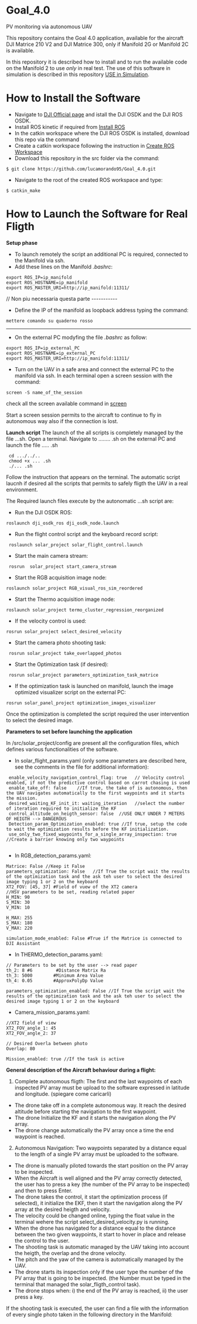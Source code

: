 # Goal_4.0
PV monitoring via autonomous UAV

This repository contains the Goal 4.0 application, available for the aircraft DJI Matrice 210 V2 and DJI Matrice 300, only if Manifold 2G or Manifold 2C is available.

In this repository it is described how to install and to run the available code on the Manifold 2 to use *only* in real test. 
The use of this software in simulation is described in this repository [USE in Simulation]().

 
# How to Install the Software 
* Navigate to [DJI Official page](https://developer.dji.com/onboard-sdk/documentation/introduction/how-to-use-OSDK.html) and istall the DJI OSDK and the DJI ROS OSDK.
* Install ROS kinetic if required from [Install ROS](http://wiki.ros.org/kinetic/Installation/Ubuntu)
* In the catkin workspace where the DJI ROS OSDK is installed, download this repo via the command 
* Create a catkin workspace following the instruction in [Create ROS Workspace](http://wiki.ros.org/catkin/Tutorials/create_a_workspace)
* Download this repository in the src folder via the command: 
 ```console
 $ git clone https://github.com/lucamorando95/Goal_4.0.git
  ```   
 
* Navigate to the root of the created ROS workspace and type:
 ```console
 $ catkin_make
  ```  
 
 # How to Launch the Software for Real Fligth
 **Setup phase**
 * To launch remotely the script an additional PC is required, connected to the Manifold via ssh.
 * Add these lines on the Manifold *.bashrc*:
 ```console
 export ROS_IP=ip_manifold
 export ROS_HOSTNAME=ip_manifold
 export ROS_MASTER_URI=http://ip_manifold:11311/
 ```  
 
 // Non piu necessaria questa parte -----------
* Define the IP of the manifold as loopback address typing the command:
 ```console
mettere comando su quaderno rosso
 ```  
-----------------------------------------------
* On the external PC modyfing the file *.bashrc* as follow:
 ```console
 export ROS_IP=ip_external_PC
 export ROS_HOSTNAME=ip_external_PC
 export ROS_MASTER_URI=http://ip_manifold:11311/
 ```  

* Turn on the UAV in a safe area and connect the external PC to the manifold via ssh. In each terminal open a screen session with the command:
 ```console
 screen -S name_of_the_session
 ```
 check all the screen available command in [screen](https://linuxize.com/post/how-to-use-linux-screen/)
 
 Start a screen session permits to the aircraft to continue to fly in autonomous way also if the connection is lost. 
 
 
**Launch script**
The launch of the all scripts is completely managed by the file ...sh. 
Open a terminal. 
Navigate to ........ .sh on the external PC and launch the file ..... .sh
```console
 cd .../../..
 chmod +x ... .sh
 ./... .sh
 ```  
 
Follow the instruction that appears on the terminal. 
The automatic script laucnh if desired all the scripts that permits to safely fligth the UAV in a real environment.
 
 The Required launch files execute by the autonomatic ...sh script are:

* Run the DJI OSDK ROS: 
 ```console
 roslaunch dji_osdk_ros dji_osdk_node.launch
 ```  

* Run the flight control script and the keyboard record script:
```console
 roslaunch solar_project solar_flight_control.launch 
 ```   
* Start the main camera stream:
```console
 rosrun  solar_project start_camera_stream
 ```   
 * Start the RGB acquisition image node:
 ```console
 roslaunch solar_project RGB_visual_ros_sim_reordered
 ```   
* Start the Thermo acquisition image node:
 ```console
 roslaunch solar_project termo_cluster_regression_reorganized
 ```   
* If the velocity control is used: 
 ```console
 rosrun solar_project select_desired_velocity
 ```   
* Start the camera photo shooting task:
```console
 rosrun solar_project take_overlapped_photos
 ```   
* Start the Optimization task (if desired):
```console
 rosrun solar_project parameters_optimization_task_matrice
 ```   
* If the optimization task is launched on manifold, launch the image optimized visualizer script on the external PC:
```console
rosrun solar_panel_project optimization_images_visualizer
``` 
Once the optimization is completed the script required the user intervention to select the desired image. 


**Parameters to set before launching the application**

In /src/solar_project/config are present all the configuration files, which defines various functionalities of the software.
* In solar_flight_params.yaml (only some parameters are described here, see the comments in the file for additional information):
```
 enable_velocity_navigation_control_flag: true   // Velocity control enabled, if not the predictive control based on carrot chasing is used
 enable_take_off: false    //If true, the take of is autonomous, then the UAV navigates automatically to the first waypoints and it starts the mission.
 desired_waiting_KF_init_it: waiting_iteration   //select the number of iteration required to initialize the KF
 control_altitude_on_heigth_sensor: false  //USE ONLY UNDER 7 METERS OF HEIGTH --> DANGEROUS
 Detection_param_Optimization_enabled: true //If true, setup the code to wait the optimization results before the KF initialization.
 use_only_two_fixed_waypoints_for_a_single_array_inspection: true  //Create a barrier knowing only two waypoints
 

```

* In RGB_detection_params.yaml: 
```
Matrice: False //Keep it False
parameters_optimization: False   //If True the script wait the results of the optimization task and the ask teh user to select the desired image typing 1 or 2 on the keyboard 
XT2_FOV: [45, 37] #Field of vuew of the XT2 camera 
//HSV parameters to be set, reading related paper
H_MIN: 90 
S_MIN: 30
V_MIN: 10 

H_MAX: 255
S_MAX: 180
V_MAX: 220 

simulation_mode_enabled: False #True if the Matrice is connected to DJI Assistant 

```
* In THERMO_detection_params.yaml: 
```
// Parameters to be set by the user --> read paper
th_2: 8 #6         #Distance Matrix Ra
th_3: 5000        #Minimum Area Value
th_4: 0.05        #ApproxPolyDp Value

parameters_optimization_enabled: False //If True the script wait the results of the optimization task and the ask teh user to select the desired image typing 1 or 2 on the keyboard 
```

* Camera_mission_params.yaml:
```
//XT2 field of view
XT2_FOV_angle_1: 45
XT2_FOV_angle_2: 37

// Desired Overla between photo
Overlap: 80

Mission_enabled: true //If the task is active 
```



**General description of the Aircraft behaviour during a flight:**
1) Complete autonomous fligth:
The first and the last waypoints of each inspected PV array must be upload to the software expressed in latitude and longitude.
(spiegare come caricarli)

* The drone take off in a complete autonomous way. It reach the desired altitude before starting the navigation to the first waypoint.
* The drone Initialize the KF and it starts the navigation along the PV array.
* The drone change automatically the PV array once a time the end waypoint is reached.

2) Autonomous Navigation: 
Two waypoints separated by a distance equal to the length of a single PV array must be uploaded to the software.

* The drone is manually piloted towards the start position on the PV array to be inspected.
* When the Aircraft is well aligned and the PV array correctly detected, the user has to press a key (the number of the PV array to be inspected) and then to press Enter. 
* The drone takes the control, it start the optimization process (if selected), it initialize the EKF, then it start the navigation along the PV array at the desired heigth and velocity. 
* The velocity could be changed online, typing the float value in the terminal wehere the script select_desired_velocity.py is running.
* When the drone has navigated for a distance equal to the distance between the two given waypoints, it start to hover in place and release the control to the user. 
* The shooting task is automatic managed by the UAV taking into account the heigth, the overlap and the drone velocity.
* The pitch and the yaw of the camera is automatically managed by the UAV.
* The drone starts its inspection only if the user type the number of the PV array that is going to be inspected. (the Number must be typed in the terminal that managed the solar_fligth_control task).
* The drone stops when: i) the end of the PV array is reached, ii) the user press a key. 

If the shooting task is executed, the user can find a file with the information of every single photo taken in the following directory in the Manifold: 
